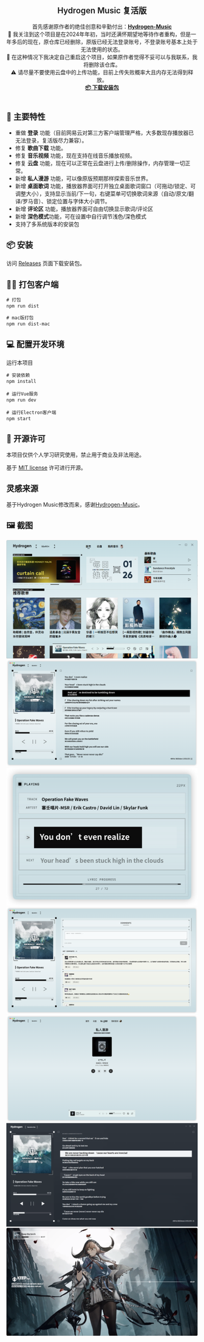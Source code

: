<br />
<p align="center">

  <h2 align="center" style="font-weight: 600">Hydrogen Music 复活版</h2>

  <p align="center">
    首先感谢原作者的绝佳创意和辛勤付出：<a href="https://github.com/Kaidesuyo/Hydrogen-Music" target="blank"><strong>Hydrogen-Music</strong></a>
    <br />
    🎵 我关注到这个项目是在2024年年初，当时还满怀期望地等待作者重构，但是一年多后的现在，原仓库已经删除，原版已经无法登录账号，不登录账号基本上处于无法使用的状态。
    <br />🔄 在这种情况下我决定自己重启这个项目，如果原作者觉得不妥可以与我联系，我将删除该仓库。
    <br />
    ⚠️ 请尽量不要使用云盘中的上传功能，目前上传失败概率大且内存无法得到释放。
    <br />
    <a href="#%EF%B8%8F-安装" target="blank"><strong>📦️ 下载安装包</strong></a>
    <br />
    <br />
  </p>
</p>

## 🌟 主要特性

- 重做 **登录** 功能（目前网易云对第三方客户端管理严格，大多数现存播放器已无法登录，复活版尽力兼容）。  
- 修复 **歌曲下载** 功能。
- 修复 **音乐视频** 功能，现在支持在线音乐播放视频。
- 修复 **云盘** 功能，现在可以正常在云盘进行上传/删除操作，内存管理一切正常。
- 新增 **私人漫游** 功能，可以像原版预期那样探索音乐世界。 
- 新增 **桌面歌词** 功能，播放器界面可打开独立桌面歌词窗口（可拖动/锁定、可调整大小），支持显示当前/下一句，右键菜单可切换歌词来源（自动/原文/翻译/罗马音）、锁定位置与字体大小调节。
- 新增 **评论区** 功能，播放器界面可自由切换显示歌词/评论区
- 新增 **深色模式**功能，可在设置中自行调节浅色/深色模式
- 支持了多系统版本的安装包

  
## 📦️ 安装

访问 [Releases](https://github.com/ldx123000/Hydrogen-Music/releases)
页面下载安装包。

## 👷‍♂️ 打包客户端

```shell
# 打包
npm run dist
```

```shell
# mac版打包
npm run dist-mac
```

## :computer: 配置开发环境

运行本项目

```shell
# 安装依赖
npm install

# 运行Vue服务
npm run dev

# 运行Electron客户端
npm start
```

## 📜 开源许可

本项目仅供个人学习研究使用，禁止用于商业及非法用途。

基于 [MIT license](https://opensource.org/licenses/MIT) 许可进行开源。

## 灵感来源

基于Hydrogen Music修改而来，感谢[Hydrogen-Music](https://github.com/Kaidesuyo/Hydrogen-Music)。


## 🖼️ 截图

![home][home-screenshot]
![lyric][lyric-screenshot]
![desktop-lyric][desktop-lyric-screenshot]
![comment][comment-screenshot]
![privateFM][privateFM-screenshot]
![dark_mode][dark_mode-screenshot]
![music_video][music_video-screenshot]

<!-- MARKDOWN LINKS & IMAGES -->
<!-- https://www.markdownguide.org/basic-syntax/#reference-style-links -->

[home-screenshot]: img/home.png
[lyric-screenshot]: img/lyric.png
[desktop-lyric-screenshot]: img/desktop-lyric.png
[comment-screenshot]: img/comment.png
[privateFM-screenshot]: img/privateFM.png
[dark_mode-screenshot]: img/dark_mode.png
[music_video-screenshot]: img/music_video.png
